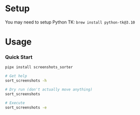 # Setup
You may need to setup Python TK: `brew install python-tk@3.10`


# Usage
### Quick Start
```sh
pipx install screenshots_sorter

# Get help
sort_screenshots -h

# Dry run (don't actually move anything)
sort_screenshots

# Execute
sort_screenshots -e
```
